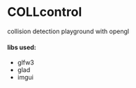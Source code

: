 # COLLcontrol
collision detection playground with opengl 

#### libs used:
- glfw3
- glad 
- imgui 

